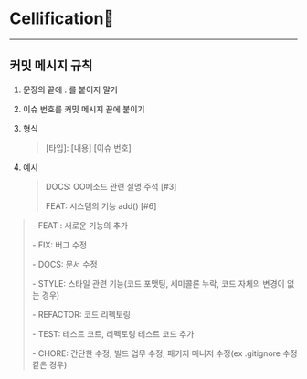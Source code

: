 # Cellification🔬
- - -

## 커밋 메시지 규칙
1. 문장의 끝에 . 를 붙이지 말기

2. 이슈 번호를 커밋 메시지 끝에 붙이기
3. 형식

   > [타입]: [내용] [이슈 번호]

4. 예시

   > DOCS: OO메소드 관련 설명 주석 [#3]
   >
   > FEAT: 시스템의 기능 add() [#6]

> \- FEAT : 새로운 기능의 추가
> 
> \- FIX: 버그 수정
> 
> \- DOCS: 문서 수정
> 
> \- STYLE: 스타일 관련 기능(코드 포맷팅, 세미콜론 누락, 코드 자체의 변경이 없는 경우)
> 
> \- REFACTOR: 코드 리펙토링
> 
> \- TEST: 테스트 코트, 리펙토링 테스트 코드 추가
> 
> \- CHORE: 간단한 수정, 빌드 업무 수정, 패키지 매니저 수정(ex .gitignore 수정 같은 경우)